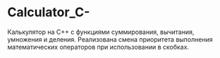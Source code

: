 # Calculator_C-
Калькулятор на С++ с функциями суммирования, вычитания, умножения и деления. Реализована смена приоритета выполнения математических операторов при использовании в скобках.
